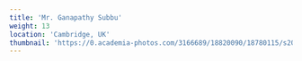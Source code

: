 ```yaml
---
title: 'Mr. Ganapathy Subbu'
weight: 13
location: 'Cambridge, UK'
thumbnail: 'https://0.academia-photos.com/3166689/18820090/18780115/s200_k.kalyanasundaram.jpg'
---
```

